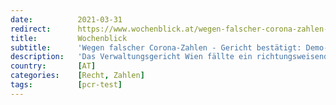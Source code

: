 ```yaml
---
date:          2021-03-31
redirect:      https://www.wochenblick.at/wegen-falscher-corona-zahlen-gericht-bestaetigt-demo-verbot-in-wien-war-illegal/
title:         Wochenblick
subtitle:      'Wegen falscher Corona-Zahlen - Gericht bestätigt: Demo-Verbot in Wien war illegal!'
description:   'Das Verwaltungsgericht Wien fällte ein richtungsweisendes Hammer-Urteil. Dabei stellte es nicht nur heraus, dass die Untersagung der großen politischen Kundgebung vor zwei Monaten zu Unrecht erfolgte. Denn der Richterspruch watscht auch die Grundlage der bisherigen Corona-Politik der türkis-grünen Bundesregierung regelrecht ab. Von der Zählweise der Corona-Fälle über die Verwendung des umstrittenen PCR-Tests bleibt kein Stein […]'
country:       [AT]
categories:    [Recht, Zahlen]
tags:          [pcr-test]
---
```

